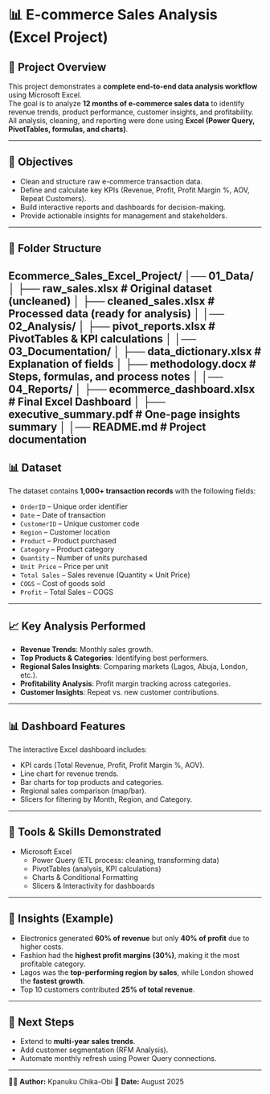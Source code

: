 # 📊 E-commerce Sales Analysis (Excel Project)

## 📝 Project Overview
This project demonstrates a **complete end-to-end data analysis workflow** using Microsoft Excel.  
The goal is to analyze **12 months of e-commerce sales data** to identify revenue trends, product performance, customer insights, and profitability.  
All analysis, cleaning, and reporting were done using **Excel (Power Query, PivotTables, formulas, and charts)**.  

---

## 🎯 Objectives
- Clean and structure raw e-commerce transaction data.  
- Define and calculate key KPIs (Revenue, Profit, Profit Margin %, AOV, Repeat Customers).  
- Build interactive reports and dashboards for decision-making.  
- Provide actionable insights for management and stakeholders.  

---

## 📂 Folder Structure
Ecommerce_Sales_Excel_Project/
│── 01_Data/
│ ├── raw_sales.xlsx # Original dataset (uncleaned)
│ ├── cleaned_sales.xlsx # Processed data (ready for analysis)
│
│── 02_Analysis/
│ ├── pivot_reports.xlsx # PivotTables & KPI calculations
│
│── 03_Documentation/
│ ├── data_dictionary.xlsx # Explanation of fields
│ ├── methodology.docx # Steps, formulas, and process notes
│
│── 04_Reports/
│ ├── ecommerce_dashboard.xlsx # Final Excel Dashboard
│ ├── executive_summary.pdf # One-page insights summary
│
│── README.md # Project documentation
---

## 📊 Dataset
The dataset contains **1,000+ transaction records** with the following fields:  
- `OrderID` – Unique order identifier  
- `Date` – Date of transaction  
- `CustomerID` – Unique customer code  
- `Region` – Customer location  
- `Product` – Product purchased  
- `Category` – Product category  
- `Quantity` – Number of units purchased  
- `Unit Price` – Price per unit  
- `Total Sales` – Sales revenue (Quantity × Unit Price)  
- `COGS` – Cost of goods sold  
- `Profit` – Total Sales – COGS  

---

## 📈 Key Analysis Performed
- **Revenue Trends**: Monthly sales growth.  
- **Top Products & Categories**: Identifying best performers.  
- **Regional Sales Insights**: Comparing markets (Lagos, Abuja, London, etc.).  
- **Profitability Analysis**: Profit margin tracking across categories.  
- **Customer Insights**: Repeat vs. new customer contributions.  

---

## 📊 Dashboard Features
The interactive Excel dashboard includes:  
- KPI cards (Total Revenue, Profit, Profit Margin %, AOV).  
- Line chart for revenue trends.  
- Bar charts for top products and categories.  
- Regional sales comparison (map/bar).  
- Slicers for filtering by Month, Region, and Category.  

---

## 🚀 Tools & Skills Demonstrated
- Microsoft Excel  
  - Power Query (ETL process: cleaning, transforming data)  
  - PivotTables (analysis, KPI calculations)  
  - Charts & Conditional Formatting  
  - Slicers & Interactivity for dashboards  

---

## 📌 Insights (Example)
- Electronics generated **60% of revenue** but only **40% of profit** due to higher costs.  
- Fashion had the **highest profit margins (30%)**, making it the most profitable category.  
- Lagos was the **top-performing region by sales**, while London showed the **fastest growth**.  
- Top 10 customers contributed **25% of total revenue**.  

---

## 📎 Next Steps
- Extend to **multi-year sales trends**.  
- Add customer segmentation (RFM Analysis).  
- Automate monthly refresh using Power Query connections.  

---

👨‍💻 **Author:** Kpanuku Chika-Obi
📅 **Date:** August 2025  
